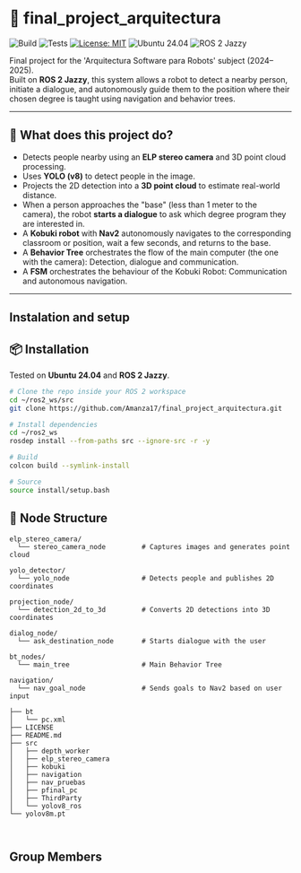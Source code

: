 # 🤖 final_project_arquitectura

![Build](https://github.com/amanza17/final_project_arquitectura/actions/workflows/ci.yml/badge.svg?branch=main)
![Tests](https://github.com/amanza17/final_project_arquitectura/actions/workflows/test.yml/badge.svg?branch=main)
[![License: MIT](https://img.shields.io/badge/License-MIT-purple.svg)](https://opensource.org/licenses/MIT)
![Ubuntu 24.04](https://img.shields.io/badge/OS-Ubuntu%2024.04-orange)
![ROS 2 Jazzy](https://img.shields.io/badge/ROS%202-Jazzy-blue)


Final project for the 'Arquitectura Software para Robots' subject (2024–2025).  
Built on **ROS 2 Jazzy**, this system allows a robot to detect a nearby person, initiate a dialogue, and autonomously guide them to the position where their chosen degree is taught using navigation and behavior trees.

---

## 🧠 What does this project do?

- Detects people nearby using an **ELP stereo camera** and 3D point cloud processing.
- Uses **YOLO (v8)** to detect people in the image.
- Projects the 2D detection into a **3D point cloud** to estimate real-world distance.
- When a person approaches the "base" (less than 1 meter to the camera), the robot **starts a dialogue** to ask which degree program they are interested in.
- A **Kobuki robot** with **Nav2** autonomously navigates to the corresponding classroom or position, wait a few seconds, and returns to the base.
- A **Behavior Tree** orchestrates the flow of the main computer (the one with the camera): Detection, dialogue and communication.
- A **FSM** orchestrates the behaviour of the Kobuki Robot: Communication and autonomous navigation.

---

## Instalation and setup

## 📦 Installation

Tested on **Ubuntu 24.04** and **ROS 2 Jazzy**.

```bash
# Clone the repo inside your ROS 2 workspace
cd ~/ros2_ws/src
git clone https://github.com/Amanza17/final_project_arquitectura.git

# Install dependencies
cd ~/ros2_ws
rosdep install --from-paths src --ignore-src -r -y

# Build
colcon build --symlink-install

# Source
source install/setup.bash
```


## 📁 Node Structure

```plaintext
elp_stereo_camera/
  └── stereo_camera_node         # Captures images and generates point cloud

yolo_detector/
  └── yolo_node                  # Detects people and publishes 2D coordinates

projection_node/
  └── detection_2d_to_3d         # Converts 2D detections into 3D coordinates

dialog_node/
  └── ask_destination_node       # Starts dialogue with the user

bt_nodes/
  └── main_tree                  # Main Behavior Tree

navigation/
  └── nav_goal_node              # Sends goals to Nav2 based on user input

├── bt
│   └── pc.xml
├── LICENSE
├── README.md
├── src
│   ├── depth_worker
│   ├── elp_stereo_camera
│   ├── kobuki
│   ├── navigation
│   ├── nav_pruebas
│   ├── pfinal_pc
│   ├── ThirdParty
│   └── yolov8_ros
└── yolov8m.pt



```

## Group Members
